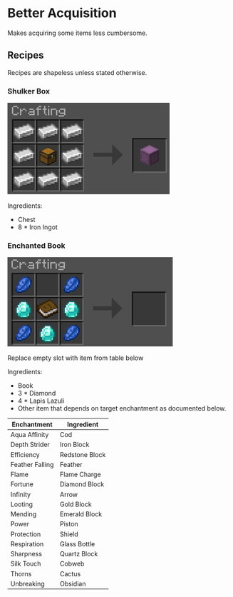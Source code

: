 # Better Acquisition
Makes acquiring some items less cumbersome.

## Recipes
Recipes are shapeless unless stated otherwise.

### Shulker Box
![](readme-images/shulker_box.png)

Ingredients:
- Chest
- 8 * Iron Ingot

### Enchanted Book
![](readme-images/enchantment_book.png)

Replace empty slot with item from table below

Ingredients:
- Book
- 3 * Diamond
- 4 * Lapis Lazuli
- Other item that depends on target enchantment as documented below.

| Enchantment | Ingredient
|-|-
| Aqua Affinity | Cod
| Depth Strider | Iron Block
| Efficiency | Redstone Block
| Feather Falling | Feather
| Flame | Flame Charge
| Fortune | Diamond Block
| Infinity | Arrow
| Looting | Gold Block
| Mending | Emerald Block
| Power | Piston
| Protection | Shield
| Respiration | Glass Bottle
| Sharpness | Quartz Block
| Silk Touch | Cobweb
| Thorns | Cactus
| Unbreaking | Obsidian
